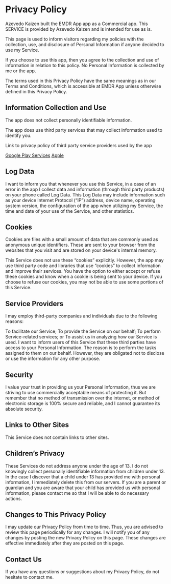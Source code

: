 # Privacy Policy

Azevedo Kaizen built the EMDR App app as a Commercial app. This SERVICE is provided by Azevedo Kaizen and is intended for use as is.

This page is used to inform visitors regarding my policies with the collection, use, and disclosure of Personal Information if anyone decided to use my Service.

If you choose to use this app, then you agree to the collection and use of information in relation to this policy. 
No Personal Information is collected by me or the app.

The terms used in this Privacy Policy have the same meanings as in our Terms and Conditions, which is accessible at EMDR App unless otherwise defined in this Privacy Policy.

## Information Collection and Use

The app does not collect personally identifiable information.

The app does use third party services that may collect information used to identify you.

Link to privacy policy of third party service providers used by the app


[Google Play Services](https://policies.google.com/privacy)
[Apple](https://www.apple.com/privacy/)


## Log Data

I want to inform you that whenever you use this Service, in a case of an error in the app I collect data and information (through third party products) on your phone called Log Data. This Log Data may include information such as your device Internet Protocol (“IP”) address, device name, operating system version, the configuration of the app when utilizing my Service, the time and date of your use of the Service, and other statistics.

## Cookies

Cookies are files with a small amount of data that are commonly used as anonymous unique identifiers. These are sent to your browser from the websites that you visit and are stored on your device's internal memory.

This Service does not use these “cookies” explicitly. However, the app may use third party code and libraries that use “cookies” to collect information and improve their services. You have the option to either accept or refuse these cookies and know when a cookie is being sent to your device. If you choose to refuse our cookies, you may not be able to use some portions of this Service.

## Service Providers

I may employ third-party companies and individuals due to the following reasons:

To facilitate our Service;
To provide the Service on our behalf;
To perform Service-related services; or
To assist us in analyzing how our Service is used.
I want to inform users of this Service that these third parties have access to your Personal Information. The reason is to perform the tasks assigned to them on our behalf. However, they are obligated not to disclose or use the information for any other purpose.

## Security

I value your trust in providing us your Personal Information, thus we are striving to use commercially acceptable means of protecting it. But remember that no method of transmission over the internet, or method of electronic storage is 100% secure and reliable, and I cannot guarantee its absolute security.

## Links to Other Sites

This Service does not contain links to other sites.

## Children’s Privacy

These Services do not address anyone under the age of 13. I do not knowingly collect personally identifiable information from children under 13. In the case I discover that a child under 13 has provided me with personal information, I immediately delete this from our servers. If you are a parent or guardian and you are aware that your child has provided us with personal information, please contact me so that I will be able to do necessary actions.

## Changes to This Privacy Policy

I may update our Privacy Policy from time to time. Thus, you are advised to review this page periodically for any changes. I will notify you of any changes by posting the new Privacy Policy on this page. These changes are effective immediately after they are posted on this page.

## Contact Us

If you have any questions or suggestions about my Privacy Policy, do not hesitate to contact me.
